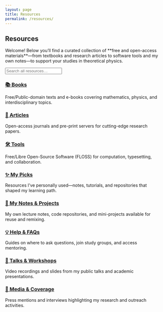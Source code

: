 ```yaml
---
layout: page
title: Resources
permalink: /resources/
---
```

## Resources

<p>Welcome! Below you’ll find a curated collection of **free and open-access materials**—from textbooks and research articles to software tools and my own notes—to support your studies in theoretical physics.</p>

<!-- Search & Filter -->
<div class="resource-search">
  <input type="search" placeholder="Search all resources…" aria-label="Search resources">
</div>

<!-- Category Cards -->
<div class="resource-cards">
  <div class="card">
    <h3><a href="/resources/books/">📚 Books</a></h3>
    <p>Free/Public-domain texts and e-books covering mathematics, physics, and interdisciplinary topics.</p>
  </div>
  <div class="card">
    <h3><a href="/resources/research/">🔬 Articles</a></h3>
    <p>Open-access journals and pre-print servers for cutting-edge research papers.</p>
  </div>
  <div class="card">
    <h3><a href="/resources/tools/">🛠 Tools</a></h3>
    <p>Free/Libre Open-Source Software (FLOSS) for computation, typesetting, and collaboration.</p>
  </div>
  <div class="card">
    <h3><a href="/resources/personalised/">✨ My Picks</a></h3>
    <p>Resources I’ve personally used—notes, tutorials, and repositories that shaped my learning path.</p>
  </div>
  <div class="card">
    <h3><a href="/resources/humble/">📝 My Notes & Projects</a></h3>
    <p>My own lecture notes, code repositories, and mini-projects available for reuse and remixing.</p>
  </div>
  <div class="card">
    <h3><a href="/resources/help/">💡 Help & FAQs</a></h3>
    <p>Guides on where to ask questions, join study groups, and access mentoring.</p>
  </div>
  <div class="card">
    <h3><a href="/resources/talks/">🎤 Talks & Workshops</a></h3>
    <p>Video recordings and slides from my public talks and academic presentations.</p>
  </div>
  <div class="card">
    <h3><a href="/resources/media/">📰 Media & Coverage</a></h3>
    <p>Press mentions and interviews highlighting my research and outreach activities.</p>
  </div>
</div>
